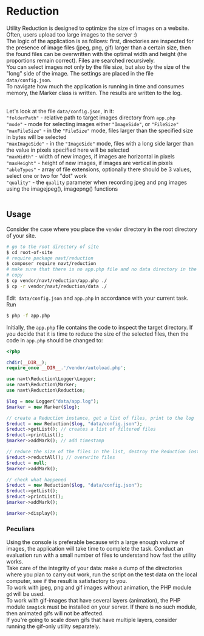 # Reduction

Utility Reduction is designed to optimize the size of images on a website. Often, users upload too large images to the server :) <br>
The logic of the application is as follows: first, directories are inspected for the presence of image files (jpeg, png, gif) larger than a certain size, then the found files can be overwritten with the optimal width and height (the proportions remain correct). Files are searched recursively. <br>
You can select images not only by the file size, but also by the size of the "long" side of the image. The settings are placed in the file `data/config.json`. <br>
To navigate how much the application is running in time and consumes memory, the Marker class is written. The results are written to the log. <br> <br>

Let's look at the file `data/config.json`, in it: <br>
`"folderPath"` - relative path to target images directory from `app.php`<br>
`"mode"` - mode for selecting images either `"ImageSide"`, or `"FileSize"` <br>
`"maxFileSize"` - in the `"FileSize"` mode, files larger than the specified size in bytes will be selected <br>
`"maxImageSide"` - in the `"ImageSide"` mode, files with a long side larger than the value in pixels specified here will be selected <br>
`"maxWidth"` - width of new images, if images are horizontal in pixels<br>
`"maxHeight"` - height of new images, if images are vertical in pixels<br>
`"ableTypes"` - array of file extensions, optionally there should be 3 values, select one or two for "dot" work <br>
`"quality"` - the `quality` parameter when recording jpeg and png images using the imagejpeg(), imagepng() functions<br><br>



## Usage
Consider the case where you place the `vendor` directory in the root directory of your site.
```bash
# go to the root directory of site
$ cd root-of-site
# require package navt/reduction
$ composer require navt/reduction
# make sure that there is no app.php file and no data directory in the root directory.
# copy 
$ cp vendor/navt/reduction/app.php ./
$ cp -r vendor/navt/reduction/data ./
```
Edit` data/config.json` and `app.php` in accordance with your current task.<br>
Run
```bash
$ php -f app.php
```
Initially, the `app.php` file contains the code to inspect the target directory. If you decide that it is time to reduce the size of the selected files, then the code in `app.php` should be changed to:

```php
<?php

chdir(__DIR__);
require_once __DIR__.'/vendor/autoload.php';

use navt\Reduction\Logger\Logger;
use navt\Reduction\Marker;
use navt\Reduction\Reduction;

$log = new Logger("data/app.log");
$marker = new Marker($log);

// create a Reduction instance, get a list of files, print to the log
$reduct = new Reduction($log, "data/config.json");
$reduct->getList(); // creates a list of filtered files
$reduct->printList();
$marker->addMark(); // add timestamp

// reduce the size of the files in the list, destroy the Reduction instance
$reduct->reductAll(); // overwrite files
$reduct = null;
$marker->addMark();

// check what happened
$reduct = new Reduction($log, "data/config.json");
$reduct->getList();
$reduct->printList();
$marker->addMark();

$marker->display();
```

### Peculiars
Using the console is preferable because with a large enough volume of images, the application will take time to complete the task. Conduct an evaluation run with a small number of files to understand how fast the utility works.<br>
Take care of the integrity of your data: make a dump of the directories where you plan to carry out work, run the script on the test data on the local computer, see if the result is satisfactory to you.<br>
To work with jpeg, png and gif images without animation, the PHP module `gd` will be used.<br>
To work with gif-images that have several layers (animation), the PHP module `imagick` must be installed on your server. If there is no such module, then animated gifs will not be affected.<br>
If you're going to scale down gifs that have multiple layers, consider running the gif-only utility separately.